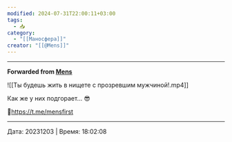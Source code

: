```yaml
---
modified: 2024-07-31T22:00:11+03:00
tags:
  - 📥
category:
  - "[[Маносфера]]"
creator: "[[@Mens]]"
---
```



***

**Forwarded from [Mens](https://t.me/mensfirst/9383)**

![[Ты будешь жить в нищете с прозревшим мужчиной!.mp4]]

Как же у них подгорает... 😎

💪https://t.me/mensfirst

---

Дата: 20231203 | Время: 18:02:08

